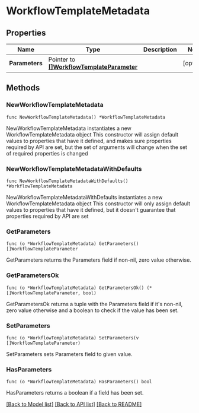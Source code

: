 # WorkflowTemplateMetadata

## Properties

Name | Type | Description | Notes
------------ | ------------- | ------------- | -------------
**Parameters** | Pointer to [**[]WorkflowTemplateParameter**](WorkflowTemplateParameter.md) |  | [optional] 

## Methods

### NewWorkflowTemplateMetadata

`func NewWorkflowTemplateMetadata() *WorkflowTemplateMetadata`

NewWorkflowTemplateMetadata instantiates a new WorkflowTemplateMetadata object
This constructor will assign default values to properties that have it defined,
and makes sure properties required by API are set, but the set of arguments
will change when the set of required properties is changed

### NewWorkflowTemplateMetadataWithDefaults

`func NewWorkflowTemplateMetadataWithDefaults() *WorkflowTemplateMetadata`

NewWorkflowTemplateMetadataWithDefaults instantiates a new WorkflowTemplateMetadata object
This constructor will only assign default values to properties that have it defined,
but it doesn't guarantee that properties required by API are set

### GetParameters

`func (o *WorkflowTemplateMetadata) GetParameters() []WorkflowTemplateParameter`

GetParameters returns the Parameters field if non-nil, zero value otherwise.

### GetParametersOk

`func (o *WorkflowTemplateMetadata) GetParametersOk() (*[]WorkflowTemplateParameter, bool)`

GetParametersOk returns a tuple with the Parameters field if it's non-nil, zero value otherwise
and a boolean to check if the value has been set.

### SetParameters

`func (o *WorkflowTemplateMetadata) SetParameters(v []WorkflowTemplateParameter)`

SetParameters sets Parameters field to given value.

### HasParameters

`func (o *WorkflowTemplateMetadata) HasParameters() bool`

HasParameters returns a boolean if a field has been set.


[[Back to Model list]](../README.md#documentation-for-models) [[Back to API list]](../README.md#documentation-for-api-endpoints) [[Back to README]](../README.md)


